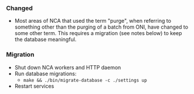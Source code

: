 ### Changed

- Most areas of NCA that used the term "purge", when referring to something
  other than the purging of a batch from ONI, have changed to some other term.
  This requires a migration (see notes below) to keep the database meaningful.

### Migration

- Shut down NCA workers and HTTP daemon
- Run database migrations:
  - `make && ./bin/migrate-database -c ./settings up`
- Restart services
